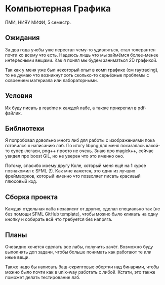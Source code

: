 # Компьютерная Графика

ПМИ, НИЯУ МИФИ, 5 семестр.

## Ожидания

За два года учебы уже перестал чему-то удивляться, стал толерантен
почти ко всему что есть. Надеюсь лишь что мы займёмся более-менее
интересными вещами. Как я понял мы будем заниматься 2D графикой.

Так как у меня уже был некоторый опыт в комп графике (см raytracing),
то не думаю что возникнут хоть сколько-то серьёзные проблемы с
освоением материала или лабораторными.

## Условия

Их буду писать в readme к каждой лабе, а также прикрепил в pdf-файлик.

## Библиотеки

Я попробовал довольно много либ для работы с изображениями пока готовился
к написанию лаб. По итогу libpng для меня показалась какой-то супер-легаси,
png++ просто не очень. Знаю про magick++, сейчас увидел про boost GIL, но
не уверен что это именно оно.

Потому, спасибо моему другу Коле, который меня ещё на 1 курсе познакомил
с SFML (!). Как мне кажется, это один из лучших фреймворков, который
именно что позволяет писать красивый плюсовый код.

## Сборка проекта

Каждая отдельная лаба независит от других, сделал специально так (не без
помощи SFML GitHub template), чтобы можно было кликать на одну кнопку и
собирать всё что требуется без напряга.

## Планы

Очевидно хочется сделать все лабы, получить зачёт. Возможно буду выполнять
доп задачи, чтобы больше понимать как работают те или иные вещи.

Также надо бы написать баш-скриптовые обертки над бинарями, чтобы можно
было почти как в unix-way работать с либой. Кстати, это также поможет делать
тестирование лаб.
